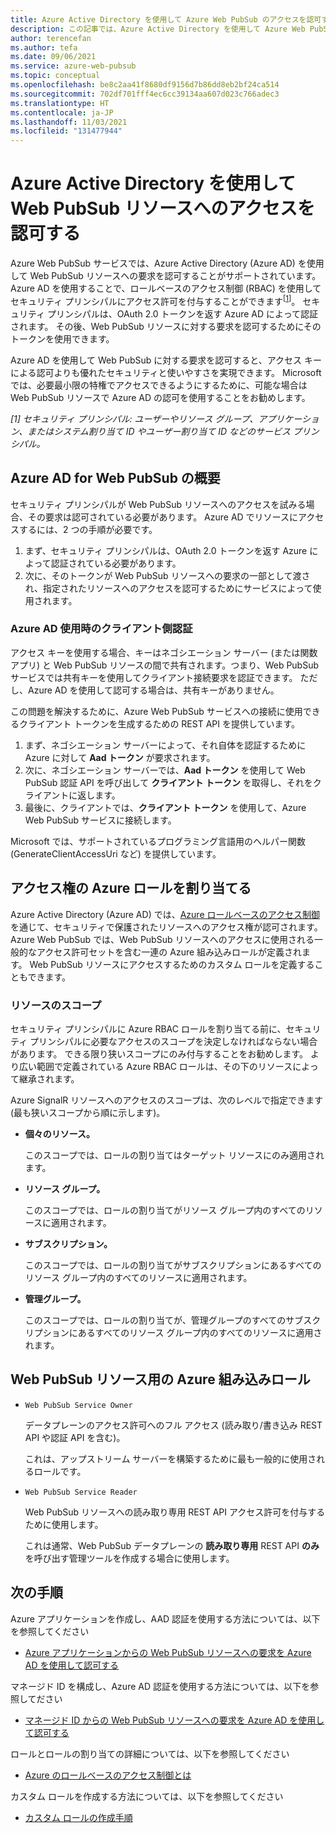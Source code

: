 ```yaml
---
title: Azure Active Directory を使用して Azure Web PubSub のアクセスを認可する
description: この記事では、Azure Active Directory を使用して Azure Web PubSub サービス リソースへのアクセスを認可する方法について説明します。
author: terencefan
ms.author: tefa
ms.date: 09/06/2021
ms.service: azure-web-pubsub
ms.topic: conceptual
ms.openlocfilehash: be8c2aa41f8680df9156d7b86dd8eb2bf24ca514
ms.sourcegitcommit: 702df701fff4ec6cc39134aa607d023c766adec3
ms.translationtype: HT
ms.contentlocale: ja-JP
ms.lasthandoff: 11/03/2021
ms.locfileid: "131477944"
---
```

# <a name="authorize-access-to-web-pubsub-resources-using-azure-active-directory"></a>Azure Active Directory を使用して Web PubSub リソースへのアクセスを認可する
Azure Web PubSub サービスでは、Azure Active Directory (Azure AD) を使用して Web PubSub リソースへの要求を認可することがサポートされています。 Azure AD を使用することで、ロールベースのアクセス制御 (RBAC) を使用してセキュリティ プリンシパルにアクセス許可を付与することができます<sup>[<a href="#security-principal">1</a>]</sup>。 セキュリティ プリンシパルは、OAuth 2.0 トークンを返す Azure AD によって認証されます。 その後、Web PubSub リソースに対する要求を認可するためにそのトークンを使用できます。

Azure AD を使用して Web PubSub に対する要求を認可すると、アクセス キーによる認可よりも優れたセキュリティと使いやすさを実現できます。 Microsoft では、必要最小限の特権でアクセスできるようにするために、可能な場合は Web PubSub リソースで Azure AD の認可を使用することをお勧めします。

<a id="security-principal"></a>
 *[1] セキュリティ プリンシパル: ユーザーやリソース グループ、アプリケーション、またはシステム割り当て ID やユーザー割り当て ID などのサービス プリンシパル。*

## <a name="overview-of-azure-ad-for-web-pubsub"></a>Azure AD for Web PubSub の概要

セキュリティ プリンシパルが Web PubSub リソースへのアクセスを試みる場合、その要求は認可されている必要があります。 Azure AD でリソースにアクセスするには、2 つの手順が必要です。 

1. まず、セキュリティ プリンシパルは、OAuth 2.0 トークンを返す Azure によって認証されている必要があります。 
2. 次に、そのトークンが Web PubSub リソースへの要求の一部として渡され、指定されたリソースへのアクセスを認可するためにサービスによって使用されます。

### <a name="client-side-authentication-while-using-azure-ad"></a>Azure AD 使用時のクライアント側認証

アクセス キーを使用する場合、キーはネゴシエーション サーバー (または関数アプリ) と Web PubSub リソースの間で共有されます。つまり、Web PubSub サービスでは共有キーを使用してクライアント接続要求を認証できます。 ただし、Azure AD を使用して認可する場合は、共有キーがありません。 

この問題を解決するために、Azure Web PubSub サービスへの接続に使用できるクライアント トークンを生成するための REST API を提供しています。

1. まず、ネゴシエーション サーバーによって、それ自体を認証するために Azure に対して **Aad トークン** が要求されます。
1. 次に、ネゴシエーション サーバーでは、**Aad トークン** を使用して Web PubSub 認証 API を呼び出して **クライアント トークン** を取得し、それをクライアントに返します。
1. 最後に、クライアントでは、**クライアント トークン** を使用して、Azure Web PubSub サービスに接続します。

Microsoft では、サポートされているプログラミング言語用のヘルパー関数 (GenerateClientAccessUri など) を提供しています。

## <a name="assign-azure-roles-for-access-rights"></a>アクセス権の Azure ロールを割り当てる

Azure Active Directory (Azure AD) では、[Azure ロールベースのアクセス制御](../role-based-access-control/overview.md)を通じて、セキュリティで保護されたリソースへのアクセス権が認可されます。 Azure Web PubSub では、Web PubSub リソースへのアクセスに使用される一般的なアクセス許可セットを含む一連の Azure 組み込みロールが定義されます。 Web PubSub リソースにアクセスするためのカスタム ロールを定義することもできます。

### <a name="resource-scope"></a>リソースのスコープ

セキュリティ プリンシパルに Azure RBAC ロールを割り当てる前に、セキュリティ プリンシパルに必要なアクセスのスコープを決定しなければならない場合があります。 できる限り狭いスコープにのみ付与することをお勧めします。 より広い範囲で定義されている Azure RBAC ロールは、その下のリソースによって継承されます。

Azure SignalR リソースへのアクセスのスコープは、次のレベルで指定できます (最も狭いスコープから順に示します)。

- **個々のリソース。** 

  このスコープでは、ロールの割り当てはターゲット リソースにのみ適用されます。

- **リソース グループ。** 

  このスコープでは、ロールの割り当てがリソース グループ内のすべてのリソースに適用されます。

- **サブスクリプション。**

  このスコープでは、ロールの割り当てがサブスクリプションにあるすべてのリソース グループ内のすべてのリソースに適用されます。

- **管理グループ。** 

  このスコープでは、ロールの割り当てが、管理グループのすべてのサブスクリプションにあるすべてのリソース グループ内のすべてのリソースに適用されます。

## <a name="azure-built-in-roles-for-web-pubsub-resources"></a>Web PubSub リソース用の Azure 組み込みロール

- `Web PubSub Service Owner`

    データプレーンのアクセス許可へのフル アクセス (読み取り/書き込み REST API や認証 API を含む)。

    これは、アップストリーム サーバーを構築するために最も一般的に使用されるロールです。

- `Web PubSub Service Reader`

    Web PubSub リソースへの読み取り専用 REST API アクセス許可を付与するために使用します。

    これは通常、Web PubSub データプレーンの **読み取り専用** REST API **のみ** を呼び出す管理ツールを作成する場合に使用します。

## <a name="next-steps"></a>次の手順

Azure アプリケーションを作成し、AAD 認証を使用する方法については、以下を参照してください
- [Azure アプリケーションからの Web PubSub リソースへの要求を Azure AD を使用して認可する](howto-authorize-from-application.md)

マネージド ID を構成し、Azure AD 認証を使用する方法については、以下を参照してださい
- [マネージド ID からの Web PubSub リソースへの要求を Azure AD を使用して認可する](howto-authorize-from-managed-identity.md)

ロールとロールの割り当ての詳細については、以下を参照してください 
- [Azure のロールベースのアクセス制御とは](../role-based-access-control/overview.md)

カスタム ロールを作成する方法については、以下を参照してください 
- [カスタム ロールの作成手順](../role-based-access-control/custom-roles.md#steps-to-create-a-custom-role)